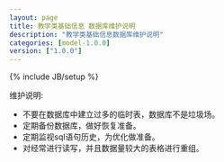 ```yaml
---
layout: page
title: 教学类基础信息 数据库维护说明
description: "教学类基础信息数据库维护说明"
categories: [model-1.0.0]
version: ["1.0.0"]
---
```

{% include JB/setup %}

维护说明:

  * 不要在数据库中建立过多的临时表，数据库不是垃圾场。
  * 定期备份数据库，做好恢复准备。
  * 定期监视sql语句历史，为优化做准备。
  * 对经常进行读写，并且数据量较大的表格进行重组。
